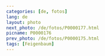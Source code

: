 ```yaml
---
categories: [de, fotos]
lang: de
layout: photo
next_photo: /de/fotos/P0000177.html
picname: P0000176
prev_photo: /de/fotos/P0000175.html
tags: [Feigenbaum]
---
```

